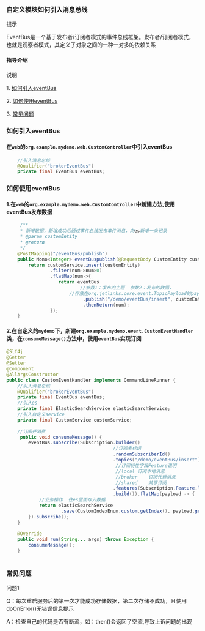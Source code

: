 ### 自定义模块如何引入消息总线

<div class='explanation info'>
  <p class='explanation-title-warp'> 
    <span class='iconfont icon-tishi explanation-icon'></span>
    <span class='explanation-title font-weight'>提示</span>
  </p>
   EventBus是一个基于发布者/订阅者模式的事件总线框架。发布者/订阅者模式，也就是观察者模式，其定义了对象之间的一种一对多的依赖关系
</div>

#### 指导介绍
<div class='explanation primary'>
  <p class='explanation-title-warp'>
    <span class='iconfont icon-bangzhu explanation-icon'></span>
    <span class='explanation-title font-weight'>说明</span>
  </p>

  <p>1. <a href="#1" >如何引入eventBus</a></p>
  <p>2. <a href="#2" >如何使用eventBus</a></p>
  <p>3. <a href="#3" >常见问题</a></p>

</div>

### <font id="1">如何引入eventBus</font>

#### 在`web`的`org.example.mydemo.web.CustomController`中引入eventBus

```java
    //引入消息总线
    @Qualifier("brokerEventBus")
    private final EventBus eventBus;
```

###  <font id="2">如何使用eventBus</font>

#### 1.在`web`的`org.example.mydemo.web.CustomController`中新建方法,使用eventBus发布数据
```java
     /**
     * 新增数据，新增成功后通过事件总线发布事件消息，向es新增一条记录
     * @param customEntity
     * @return
     */
    @PostMapping("/eventBus/publish")
    public Mono<Integer> eventBuspublish(@RequestBody CustomEntity customEntity) {
        return customService.insert(customEntity)
                .filter(num->num>0)
                .flatMap(num->{
                   return eventBus
                           //参数1：发布的主题  参数2：发布的数据，
                       //存放在org.jetlinks.core.event.TopicPayload的payload中
                            .publish("/demo/eventBus/insert", customEntity)
                            .thenReturn(num);
                });
    }

```

#### 2.在自定义的`mydemo`下，新建`org.example.mydemo.event.CustomEventHandler`类，在`consumeMessage()`方法中，使用`eventBus`实现订阅


```java
@Slf4j
@Getter
@Setter
@Component
@AllArgsConstructor
public class CustomEventHandler implements CommandLineRunner {
    //引入消息总线
    @Qualifier("brokerEventBus")
    private final EventBus eventBus;
    //引入es
    private final ElasticSearchService elasticSearchService;
    //引入自定义service
    private final CustomService customService;
    
    //订阅并消费
     public void consumeMessage() {
        eventBus.subscribe(Subscription.builder()
                                       //订阅者标识
                                       .randomSubscriberId()
                                       .topics("/demo/eventBus/insert")
                                        //订阅特性字段Feature说明
                                        //local	订阅本地消息
                                        //broker	订阅代理消息
                                        //shared	共享订阅
                                       .features(Subscription.Feature.local, Subscription.Feature.broker)
                                       .build()).flatMap(payload -> {
            //业务操作  往es里面存入数据
            return elasticSearchService
                    .save(CustomIndexEnum.custom.getIndex(), payload.getPayload());
        }).subscribe();
    }
    
    @Override
    public void run(String... args) throws Exception {
        consumeMessage();
    }
    
```

### <font id="3">常见问题</font>

<div class='explanation warning'>
  <p class='explanation-title-warp'>
    <span class='iconfont icon-bangzhu explanation-icon'></span>
    <span class='explanation-title font-weight'>问题1</span>
  </p>
<p>Q：每次重启服务后的第一次才能成功存储数据，第二次存储不成功，且使用doOnError()无错误信息提示</p>
<p>A：检查自己的代码是否有断流，如：then()会返回了空流,导致上诉问题的出现</p>
</div>



